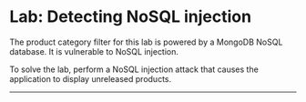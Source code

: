# Lab: Detecting NoSQL injection

The product category filter for this lab is powered by a MongoDB NoSQL database. It is vulnerable to NoSQL injection.

To solve the lab, perform a NoSQL injection attack that causes the application to display unreleased products.


---

